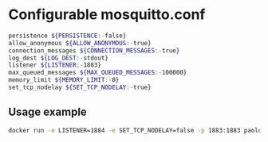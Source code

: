 # Configurable mosquitto.conf

```bash
persistence ${PERSISTENCE:-false}
allow_anonymous ${ALLOW_ANONYMOUS:-true}
connection_messages ${CONNECTION_MESSAGES:-true}
log_dest ${LOG_DEST:-stdout}
listener ${LISTENER:-1883}
max_queued_messages ${MAX_QUEUED_MESSAGES:-100000}
memory_limit ${MEMORY_LIMIT:-0}
set_tcp_nodelay ${SET_TCP_NODELAY:-true}
```

## Usage example

```bash
docker run -e LISTENER=1884 -e SET_TCP_NODELAY=false -p 1883:1883 paolodenti/mosquitto-no-auth:1.0.1
```
